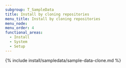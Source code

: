 ```yaml
---
subgroup: T_SampleData
title: Install by cloning repositories
menu_title: Install by cloning repositories
menu_node:
menu_order: 4
functional_areas:
  - Install
  - System
  - Setup
---
```


{% include install/sampledata/sample-data-clone.md %}
